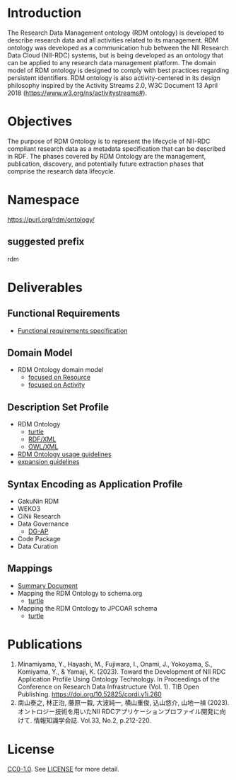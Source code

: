 # Introduction
The Research Data Management ontology (RDM ontology) is developed to describe research data and all activities related to its management. RDM ontology was developed as a communication hub between the NII Research Data Cloud (NII-RDC) systems, but is being developed as an ontology that can be applied to any research data management platform. The domain model of RDM ontology is designed to comply with best practices regarding persistent identifiers. RDM ontology is also activity-centered in its design philosophy inspired by the Activity Streams 2.0, W3C Document 13 April 2018 (https://www.w3.org/ns/activitystreams#).

# Objectives
The purpose of RDM Ontology is to represent the lifecycle of NII-RDC compliant research data as a metadata specification that can be described in RDF. The phases covered by RDM Ontology are the management, publication, discovery, and potentially future extraction phases that comprise the research data lifecycle.

# Namespace
https://purl.org/rdm/ontology/

## suggested prefix
rdm

# Deliverables
## Functional Requirements
- [Functional requirements specification](./userstories/list.md) <!-- 機能要件と対応するユーザーストーリー一覧へのリンク -->

## Domain Model
- RDM Ontology domain model <!-- データモデル図 -->
  - [focused on Resource](./docs/domain_model_Resource.png)
  - [focused on Activity](./docs/domain_model_Activity.png) 

## Description Set Profile
- RDM Ontology <!-- 記述項目の一覧 -->
  - [turtle](./ontology/RDM_ontology.ttl)
  - [RDF/XML](./ontology/RDM_ontology.xml)
  - [OWL/XML](./ontology/RDM_ontology.owl)
- [RDM Ontology usage guidelines](./docs/RDM_Ontology_usage_guidelineds.md) <!-- 記入方法、推奨例／非推奨例、注意点等 -->
- [expansion guidelines](./docs/RDM_Ontology_expansion_guidelines.md)

## Syntax Encoding as Application Profile <!-- 各基盤／機能でのエンコーディング例 -->
- GakuNin RDM
- WEKO3
- CiNii Research
- Data Governance
  - [DG-AP](./ontology/DG-AP/)
- Code Package
- Data Curation

## Mappings <!-- 他のスキーマへのマッピング -->
- [Summary Document](./ontology/mapping/mapping_summary.md)
- Mapping the RDM Ontology to schema.org
  - [turtle](./ontology/mapping/mapping_to_schemaorg.ttl)
- Mapping the RDM Ontology to JPCOAR schema
  - [turtle](./ontology/mapping/mapping_to_jpcoar.ttl)

# Publications <!-- 関連出版物 -->
1. Minamiyama, Y., Hayashi, M., Fujiwara, I., Onami, J., Yokoyama, S., Komiyama, Y., & Yamaji, K. (2023). Toward the Development of NII RDC Application Profile Using Ontology Technology. In Proceedings of the Conference on Research Data Infrastructure (Vol. 1). TIB Open Publishing. https://doi.org/10.52825/cordi.v1i.260
2. 南山泰之, 林正治, 藤原一毅, 大波純一, 横山重俊, 込山悠介, 山地一禎 (2023). オントロジー技術を用いたNII RDCアプリケーションプロファイル開発に向けて. 情報知識学会誌. Vol.33, No.2, p.212-220.

# License
[CC0-1.0](https://creativecommons.org/publicdomain/zero/1.0/). See [LICENSE](./LICENSE.txt) for more detail.
